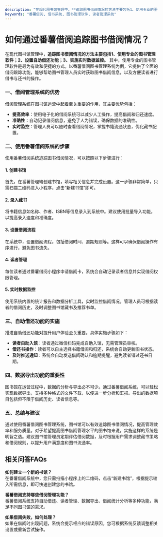 ```yaml
---
description: "在现代图书馆管理中，**追踪图书借阅情况的方法主要包括1、使用专业的图书管理软件；2、设置自助借还功能；3、实施实时数据监控。** 其中，使用专业的图书管理软件是最为有效和便捷的方式。以番薯借阅图书管理系统为例，它提供了全面的借阅跟踪功能，能够帮助图书管理人员实时获取图书借阅信息，以及方便读者进行借书与还书的操作。"
keywords: "番薯借阅, 借书系统, 图书管理软件, 读者管理系统"
---
```

# 如何通过番薯借阅追踪图书借阅情况？

在现代图书馆管理中，**追踪图书借阅情况的方法主要包括1、使用专业的图书管理软件；2、设置自助借还功能；3、实施实时数据监控。** 其中，使用专业的图书管理软件是最为有效和便捷的方式。以番薯借阅图书管理系统为例，它提供了全面的借阅跟踪功能，能够帮助图书管理人员实时获取图书借阅信息，以及方便读者进行借书与还书的操作。

### 一、借阅管理系统的优势

借阅管理系统在图书馆运营中起着至关重要的作用，其主要优势包括：

- **提高效率**：使用电子化的借阅系统可以减少人工操作，提高借阅和归还速度。
- **准确性**：自动记录借阅信息，避免了人为错误，确保数据的准确性。
- **实时监控**：管理人员可以随时查看借阅情况，掌握书籍流通状态，优化藏书配置。

### 二、使用番薯借阅系统的步骤

使用番薯借阅系统追踪图书借阅情况，可以按照以下步骤进行：

#### 1. 创建书馆

首先，在番薯管理端创建书馆，填写相关信息并完成设置。这一步骤非常简单，只需扫描二维码进入小程序，点击“新建书馆”即可。

#### 2. 录入藏书

将书籍信息如名称、作者、ISBN等信息录入到系统中。建议使用批量导入功能，以提高录入速度和准确度。

#### 3. 设置借阅流程

在系统中，设置借阅流程，包括借阅时间、逾期规则等。这样可以确保借阅操作有序进行，避免图书流失。

#### 4. 读者管理

每位读者通过番薯借阅小程序申请借阅卡，系统会自动记录读者信息并实现借阅权限管理。

#### 5. 实时数据监控

使用系统内置的统计报告和数据分析工具，实时监控借阅情况。管理人员可根据读者的借阅历史，及时调整图书馆藏书及推荐书单。

### 三、自助借还功能的实施

推进自助借还功能对提升用户体验至关重要，具体实施步骤如下：

- **读者自助入馆**：读者通过微信扫码完成自助入馆，无需管理员审核。
- **借还书操作**：读者可以自主选择书籍借阅和归还，系统会自动更新图书状态。
- **及时推送通知**：系统会自动发送借阅确认和逾期提醒，避免读者错过还书日期。

### 四、数据导出功能的重要性

图书馆在运营过程中，数据的分析与导出必不可少。通过番薯借阅系统，可以轻松实现数据导出，支持多种格式的文件下载，以便进一步分析和汇报。导出的数据项目包括但不限于借阅历史、读者信息等。

### 五、总结与建议

通过使用番薯借阅图书管理系统，图书馆可以有效追踪图书借阅情况，提高管理效率和服务质量。对于希望提高图书借阅管理水平的图书馆来说，实施这样的系统是明智之选。建议图书馆管理员定期评估借阅数据，及时根据用户需求调整藏书策略和借阅规则，以提升用户满意度和图书流通率。

## 相关问答FAQs

**如何建立一个新的书馆？**  
在番薯借阅系统中，您只需扫描小程序上的二维码，点击“新建书馆”，根据提示输入所需信息，即可快速创建您的书馆。

**番薯借阅支持哪些借阅管理功能？**  
番薯借阅系统支持自助借还、读者管理、数据导出、借阅统计分析等多种功能，满足不同图书馆的需求。

**如果借阅失败，如何处理？**  
如果在借阅时出现问题，系统会提示相应的错误原因。您可根据系统反馈调整相关设置或重新尝试操作。

